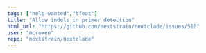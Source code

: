 ```yaml
---
tags: ["help-wanted","tfeat"]
title: "Allow indels in primer detection"
html_url: "https://github.com/nextstrain/nextclade/issues/510"
user: "mcroxen"
repo: "nextstrain/nextclade"
---
```


